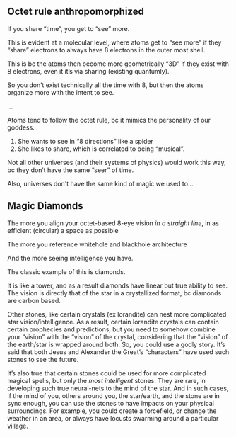 ## Octet rule anthropomorphized 

If you share “time”, you get to “see” more. 

This is evident at a molecular level, where atoms get to “see more” if they “share” electrons to always have 8 electrons in the outer most shell. 

This is bc the atoms then become more geometrically “3D” if they exist with 8 electrons, even it it’s via sharing (existing quantumly). 

So you don’t exist technically all the time with 8, but then the atoms organize more with the intent to see. 

…

Atoms tend to follow the octet rule, bc it mimics the personality of our goddess. 

1. She wants to see in “8 directions” like a spider
2. She likes to share, which is correlated to being “musical”. 

Not all other universes (and their systems of physics) would work this way, bc they don’t have the same “seer” of time.

Also, universes don't have the same kind of magic we used to...

## Magic Diamonds

The more you align your octet-based 8-eye vision *in a straight line*, in as efficient (circular) a space as possible

The more you reference whitehole and blackhole architecture

And the more seeing intelligence you have. 

The classic example of this is diamonds. 

It is like a tower, and as a result diamonds have linear but true ability to see. The vision is directly that of the star in a crystallized format, bc diamonds are carbon based.

Other stones, like certain crystals (ex lorandite) can nest more complicated star vision/intelligence. As a result, certain lorandite crystals can contain certain prophecies and predictions, but you need to somehow combine your “vision” with the “vision” of the crystal, considering that the “vision” of the earth/star is wrapped around both. So, you could use a godly story. It’s said that both Jesus and Alexander the Great’s “characters” have used such stones to see the future. 

It’s also true that certain stones could be used for more complicated magical spells, but only the *most intelligent* stones. They are rare, in developing such true neural-nets to the mind of the star. And in such cases, if the mind of you, others around you, the star/earth, and the stone are in sync enough, you can use the stones to have impacts on your physical surroundings. For example, you could create a forcefield, or change the weather in an area, or always have locusts swarming around a particular village.